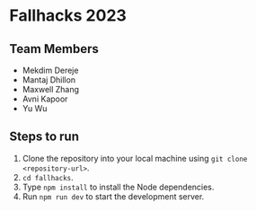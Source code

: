 # Fallhacks 2023

## Team Members

- Mekdim Dereje
- Mantaj Dhillon
- Maxwell Zhang
- Avni Kapoor
- Yu Wu

## Steps to run

1. Clone the repository into your local machine using `git clone <repository-url>`.
2. `cd fallhacks`.
3. Type `npm install` to install the Node dependencies.
4. Run `npm run dev` to start the development server.
